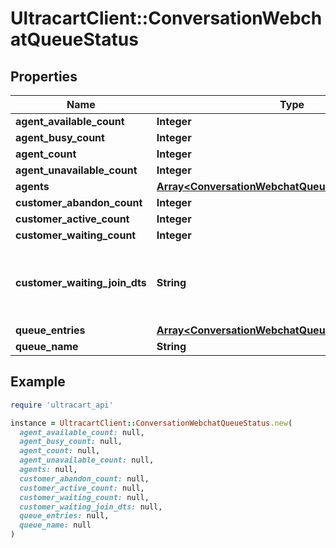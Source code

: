 # UltracartClient::ConversationWebchatQueueStatus

## Properties

| Name | Type | Description | Notes |
| ---- | ---- | ----------- | ----- |
| **agent_available_count** | **Integer** |  | [optional] |
| **agent_busy_count** | **Integer** |  | [optional] |
| **agent_count** | **Integer** |  | [optional] |
| **agent_unavailable_count** | **Integer** |  | [optional] |
| **agents** | [**Array&lt;ConversationWebchatQueueStatusAgent&gt;**](ConversationWebchatQueueStatusAgent.md) |  | [optional] |
| **customer_abandon_count** | **Integer** |  | [optional] |
| **customer_active_count** | **Integer** |  | [optional] |
| **customer_waiting_count** | **Integer** |  | [optional] |
| **customer_waiting_join_dts** | **String** | Date/time that the oldest person joined the queue | [optional] |
| **queue_entries** | [**Array&lt;ConversationWebchatQueueStatusQueueEntry&gt;**](ConversationWebchatQueueStatusQueueEntry.md) |  | [optional] |
| **queue_name** | **String** |  | [optional] |

## Example

```ruby
require 'ultracart_api'

instance = UltracartClient::ConversationWebchatQueueStatus.new(
  agent_available_count: null,
  agent_busy_count: null,
  agent_count: null,
  agent_unavailable_count: null,
  agents: null,
  customer_abandon_count: null,
  customer_active_count: null,
  customer_waiting_count: null,
  customer_waiting_join_dts: null,
  queue_entries: null,
  queue_name: null
)
```

